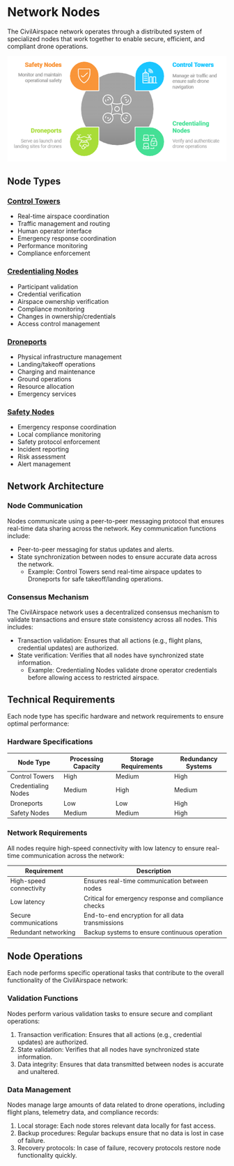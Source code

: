 # Network Nodes

The CivilAirspace network operates through a distributed system of specialized nodes that work together to enable secure, efficient, and compliant drone operations.

![Nodes Enabling Drone Operations](../docs/images/NodesEnablingDroneOperations.png)


## Node Types

### [Control Towers](docs/Control_Towers.md)
- Real-time airspace coordination
- Traffic management and routing
- Human operator interface
- Emergency response coordination
- Performance monitoring
- Compliance enforcement

### [Credentialing Nodes](docs/Credentialing_Nodes.md)
- Participant validation
- Credential verification
- Airspace ownership verification
- Compliance monitoring
- Changes in ownership/credentials
- Access control management

### [Droneports](docs/Droneports.md)
- Physical infrastructure management
- Landing/takeoff operations
- Charging and maintenance
- Ground operations
- Resource allocation
- Emergency services

### [Safety Nodes](docs/Safety_Nodes.md)
- Emergency response coordination
- Local compliance monitoring
- Safety protocol enforcement
- Incident reporting
- Risk assessment
- Alert management

## Network Architecture

### Node Communication

Nodes communicate using a peer-to-peer messaging protocol that ensures real-time data sharing across the network. Key communication functions include:

- Peer-to-peer messaging for status updates and alerts.
- State synchronization between nodes to ensure accurate data across the network.
  - Example: Control Towers send real-time airspace updates to Droneports for safe takeoff/landing operations.
  
### Consensus Mechanism

The CivilAirspace network uses a decentralized consensus mechanism to validate transactions and ensure state consistency across all nodes. This includes:

- Transaction validation: Ensures that all actions (e.g., flight plans, credential updates) are authorized.
- State verification: Verifies that all nodes have synchronized state information.
  - Example: Credentialing Nodes validate drone operator credentials before allowing access to restricted airspace.

## Technical Requirements

Each node type has specific hardware and network requirements to ensure optimal performance:

### Hardware Specifications

| Node Type          | Processing Capacity | Storage Requirements | Redundancy Systems |
|--------------------|---------------------|----------------------|--------------------|
| Control Towers      | High                | Medium               | High               |
| Credentialing Nodes | Medium              | High                 | Medium             |
| Droneports          | Low                 | Low                  | High               |
| Safety Nodes        | Medium              | Medium               | High               |

### Network Requirements

All nodes require high-speed connectivity with low latency to ensure real-time communication across the network:

| Requirement          | Description                                          |
|----------------------|------------------------------------------------------|
| High-speed connectivity | Ensures real-time communication between nodes       |
| Low latency           | Critical for emergency response and compliance checks|
| Secure communications | End-to-end encryption for all data transmissions     |
| Redundant networking  | Backup systems to ensure continuous operation        |

## Node Operations

Each node performs specific operational tasks that contribute to the overall functionality of the CivilAirspace network:

### Validation Functions

Nodes perform various validation tasks to ensure secure and compliant operations:

1. Transaction verification: Ensures that all actions (e.g., credential updates) are authorized.
2. State validation: Verifies that all nodes have synchronized state information.
3. Data integrity: Ensures that data transmitted between nodes is accurate and unaltered.

### Data Management

Nodes manage large amounts of data related to drone operations, including flight plans, telemetry data, and compliance records:

1. Local storage: Each node stores relevant data locally for fast access.
2. Backup procedures: Regular backups ensure that no data is lost in case of failure.
3. Recovery protocols: In case of failure, recovery protocols restore node functionality quickly.
